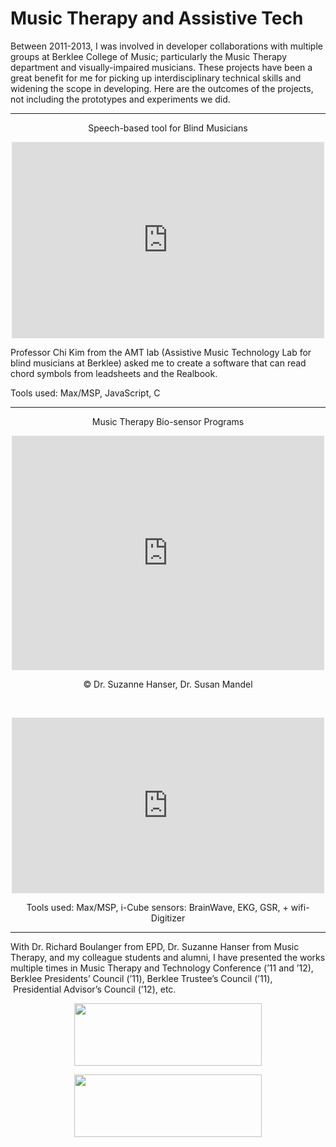 # Music Therapy and Assistive Tech
Between 2011-2013, I was involved in developer collaborations with multiple groups at Berklee College of Music; particularly the Music Therapy department and visually-impaired musicians. These projects have been a great benefit for me for picking up interdisciplinary technical skills and widening the scope in developing. Here are the outcomes of the projects, not including the prototypes and experiments we did.

---
<p style="text-align: center;">Speech-based tool for Blind Musicians</p>
<p style="text-align: center;"><iframe src="https://player.vimeo.com/video/53085345?title=0&amp;byline=0&amp;portrait=0&amp;badge=0" height="314" width="500" frameborder="0"></iframe></p>
<p>Professor Chi Kim from the AMT lab (Assistive Music Technology Lab for blind musicians at Berklee) asked me to create a software that can read chord symbols from leadsheets and the Realbook.</p>
<p>Tools used: Max/MSP, JavaScript, C</p>

---
<p style="text-align: center;">Music Therapy Bio-sensor Programs</p>
<p style="text-align: center;"><iframe src="https://player.vimeo.com/video/53085346?title=0&amp;byline=0&amp;portrait=0&amp;badge=0" height="375" width="500" frameborder="0"></iframe></p>
<p style="text-align: center;">© Dr. Suzanne Hanser, Dr. Susan Mandel</p>
<p>&nbsp;</p>
<p style="text-align: center;"><iframe src="https://player.vimeo.com/video/21578497?title=0&amp;byline=0&amp;portrait=0&amp;badge=0" height="281" width="500" frameborder="0"></iframe></p>
<p style="text-align: center;">Tools used: Max/MSP, i-Cube sensors: BrainWave, EKG, GSR, + wifi-Digitizer</p>

---
<p>With Dr. Richard Boulanger from EPD, Dr. Suzanne Hanser from Music Therapy, and my colleague students and alumni, I have presented the works multiple times in Music Therapy and Technology Conference (&#8217;11 and &#8217;12), Berklee Presidents&#8217; Council (&#8217;11), Berklee Trustee&#8217;s Council (&#8217;11),  Presidential Advisor&#8217;s Council (&#8217;12), etc.</p>
<p style="text-align: center;"><a href="http://www.loadmess.com/wp-content/uploads/2012/11/MTbro11p2.png"><img class="size-medium wp-image-441 alignleft" title="MTbro11p2" alt="" src="http://www.loadmess.com/wp-content/uploads/2012/11/MTbro11p2-300x100.png" width="300" height="100" srcset="http://www.loadmess.com/wp-content/uploads/2012/11/MTbro11p2-300x100.png 300w, http://www.loadmess.com/wp-content/uploads/2012/11/MTbro11p2-1024x341.png 1024w, http://www.loadmess.com/wp-content/uploads/2012/11/MTbro11p2.png 1575w" sizes="(max-width: 300px) 100vw, 300px" /></a></p>
<p style="text-align: center;"><a href="http://www.loadmess.com/wp-content/uploads/2012/11/MTbro11p1.png"><img class="size-medium wp-image-440 alignleft" title="MTbro11p1" alt="" src="http://www.loadmess.com/wp-content/uploads/2012/11/MTbro11p1-300x100.png" width="300" height="100" srcset="http://www.loadmess.com/wp-content/uploads/2012/11/MTbro11p1-300x100.png 300w, http://www.loadmess.com/wp-content/uploads/2012/11/MTbro11p1-1024x341.png 1024w, http://www.loadmess.com/wp-content/uploads/2012/11/MTbro11p1.png 1575w" sizes="(max-width: 300px) 100vw, 300px" /></a></p>
